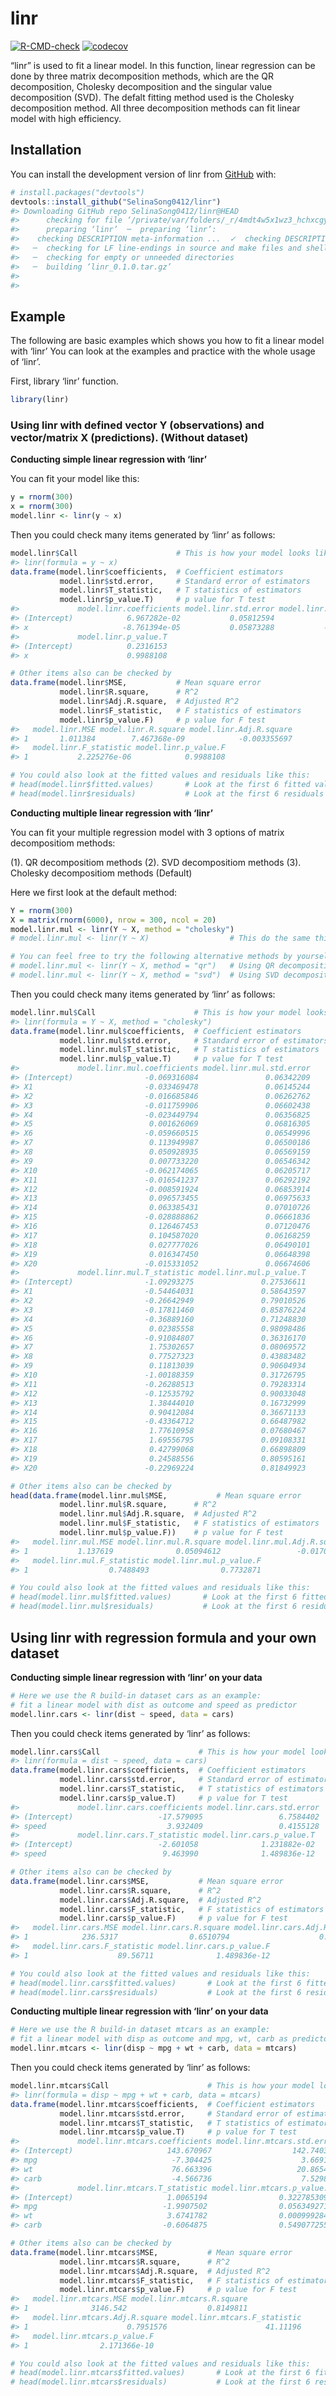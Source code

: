 
<!-- README.md is generated from README.Rmd. Please edit that file -->

# linr

<!-- badges: start -->

[![R-CMD-check](https://github.com/SelinaSong0412/linr/workflows/R-CMD-check/badge.svg)](https://github.com/SelinaSong0412/linr/actions)
[![codecov](https://codecov.io/gh/SelinaSong0412/linr/branch/main/graph/badge.svg?token=K6NRF4WUNZ)](https://codecov.io/gh/SelinaSong0412/linr)
<!-- badges: end -->

“linr” is used to fit a linear model. In this function, linear
regression can be done by three matrix decomposition methods, which are
the QR decomposition, Cholesky decomposition and the singular value
decomposition (SVD). The defalt fitting method used is the Cholesky
decomposition method. All three decomposition methods can fit linear
model with high efficiency.

## Installation

You can install the development version of linr from
[GitHub](https://github.com/) with:

``` r
# install.packages("devtools")
devtools::install_github("SelinaSong0412/linr")
#> Downloading GitHub repo SelinaSong0412/linr@HEAD
#>      checking for file ‘/private/var/folders/_r/4mdt4w5x1wz3_hchxcgymgf40000gn/T/RtmpEVPtuE/remotes1487c10031018/SelinaSong0412-linr-5854a8e/DESCRIPTION’ ...  ✓  checking for file ‘/private/var/folders/_r/4mdt4w5x1wz3_hchxcgymgf40000gn/T/RtmpEVPtuE/remotes1487c10031018/SelinaSong0412-linr-5854a8e/DESCRIPTION’
#>      preparing ‘linr’  ─  preparing ‘linr’:
#>    checking DESCRIPTION meta-information ...  ✓  checking DESCRIPTION meta-information
#>   ─  checking for LF line-endings in source and make files and shell scripts
#>   ─  checking for empty or unneeded directories
#>   ─  building ‘linr_0.1.0.tar.gz’
#>      
#> 
```

## Example

The following are basic examples which shows you how to fit a linear
model with ‘linr’ You can look at the examples and practice with the
whole usage of ‘linr’.

First, library ‘linr’
function.

``` r
library(linr)
```

### Using linr with defined vector Y (observations) and vector/matrix X (predictions). (Without dataset)

**Conducting simple linear regression with ‘linr’**

You can fit your model like this:

``` r
y = rnorm(300)
x = rnorm(300)
model.linr <- linr(y ~ x)
```

Then you could check many items generated by ‘linr’ as follows:

``` r
model.linr$Call                      # This is how your model looks like
#> linr(formula = y ~ x)
data.frame(model.linr$coefficients,  # Coefficient estimators
           model.linr$std.error,     # Standard error of estimators
           model.linr$T_statistic,   # T statistics of estimators
           model.linr$p_value.T)     # p value for T test 
#>             model.linr.coefficients model.linr.std.error model.linr.T_statistic
#> (Intercept)            6.967282e-02           0.05812594            1.198652813
#> x                     -8.761394e-05           0.05873288           -0.001491736
#>             model.linr.p_value.T
#> (Intercept)            0.2316153
#> x                      0.9988108

# Other items also can be checked by 
data.frame(model.linr$MSE,           # Mean square error 
           model.linr$R.square,      # R^2 
           model.linr$Adj.R.square,  # Adjusted R^2 
           model.linr$F_statistic,   # F statistics of estimators
           model.linr$p_value.F)     # p value for F test 
#>   model.linr.MSE model.linr.R.square model.linr.Adj.R.square
#> 1       1.011384        7.467368e-09            -0.003355697
#>   model.linr.F_statistic model.linr.p_value.F
#> 1           2.225276e-06            0.9988108

# You could also look at the fitted values and residuals like this:
# head(model.linr$fitted.values)       # Look at the first 6 fitted values
# head(model.linr$residuals)           # Look at the first 6 residuals
```

**Conducting multiple linear regression with ‘linr’**

You can fit your multiple regression model with 3 options of matrix
decompositiom methods:

(1). QR decompositiom methods (2). SVD decompositiom methods (3).
Cholesky decompositiom methods (Default)

Here we first look at the default method:

``` r
Y = rnorm(300)
X = matrix(rnorm(6000), nrow = 300, ncol = 20)
model.linr.mul <- linr(Y ~ X, method = "cholesky")
# model.linr.mul <- linr(Y ~ X)                  # This do the same thing

# You can feel free to try the following alternative methods by yourself:
# model.linr.mul <- linr(Y ~ X, method = "qr")   # Using QR decomposition
# model.linr.mul <- linr(Y ~ X, method = "svd")  # Using SVD decomposition
```

Then you could check many items generated by ‘linr’ as
follows:

``` r
model.linr.mul$Call                      # This is how your model looks like
#> linr(formula = Y ~ X, method = "cholesky")
data.frame(model.linr.mul$coefficients,  # Coefficient estimators
           model.linr.mul$std.error,     # Standard error of estimators
           model.linr.mul$T_statistic,   # T statistics of estimators
           model.linr.mul$p_value.T)     # p value for T test 
#>             model.linr.mul.coefficients model.linr.mul.std.error
#> (Intercept)                -0.069316084               0.06342209
#> X1                         -0.033469478               0.06145244
#> X2                         -0.016685846               0.06262762
#> X3                         -0.011759906               0.06602438
#> X4                         -0.023449794               0.06356825
#> X5                          0.001626069               0.06816305
#> X6                         -0.059660515               0.06549996
#> X7                          0.113949987               0.06500186
#> X8                          0.050928935               0.06569159
#> X9                          0.007733220               0.06546342
#> X10                        -0.062174065               0.06205717
#> X11                        -0.016541237               0.06292192
#> X12                        -0.008591924               0.06853914
#> X13                         0.096573455               0.06975633
#> X14                         0.063385431               0.07010726
#> X15                        -0.028888862               0.06661836
#> X16                         0.126467453               0.07120476
#> X17                         0.104587020               0.06168259
#> X18                         0.027777026               0.06490101
#> X19                         0.016347450               0.06648398
#> X20                        -0.015331052               0.06674606
#>             model.linr.mul.T_statistic model.linr.mul.p_value.T
#> (Intercept)                -1.09293275               0.27536611
#> X1                         -0.54464031               0.58643597
#> X2                         -0.26642949               0.79010526
#> X3                         -0.17811460               0.85876224
#> X4                         -0.36889160               0.71248830
#> X5                          0.02385558               0.98098486
#> X6                         -0.91084807               0.36316170
#> X7                          1.75302657               0.08069572
#> X8                          0.77527323               0.43883482
#> X9                          0.11813039               0.90604934
#> X10                        -1.00188359               0.31726795
#> X11                        -0.26288513               0.79283314
#> X12                        -0.12535792               0.90033048
#> X13                         1.38444010               0.16732999
#> X14                         0.90412084               0.36671133
#> X15                        -0.43364712               0.66487982
#> X16                         1.77610958               0.07680467
#> X17                         1.69556795               0.09108331
#> X18                         0.42799068               0.66898809
#> X19                         0.24588556               0.80595161
#> X20                        -0.22969224               0.81849923

# Other items also can be checked by 
head(data.frame(model.linr.mul$MSE,           # Mean square error 
           model.linr.mul$R.square,      # R^2 
           model.linr.mul$Adj.R.square,  # Adjusted R^2 
           model.linr.mul$F_statistic,   # F statistics of estimators
           model.linr.mul$p_value.F))    # p value for F test 
#>   model.linr.mul.MSE model.linr.mul.R.square model.linr.mul.Adj.R.square
#> 1           1.137619              0.05094612                 -0.01708642
#>   model.linr.mul.F_statistic model.linr.mul.p_value.F
#> 1                  0.7488493                0.7732871

# You could also look at the fitted values and residuals like this:
# head(model.linr.mul$fitted.values)       # Look at the first 6 fitted values
# head(model.linr.mul$residuals)           # Look at the first 6 residuals
```

## Using linr with regression formula and your own dataset

**Conducting simple linear regression with ‘linr’ on your data**

``` r
# Here we use the R build-in dataset cars as an example:
# fit a linear model with dist as outcome and speed as predictor
model.linr.cars <- linr(dist ~ speed, data = cars) 
```

Then you could check items generated by ‘linr’ as
follows:

``` r
model.linr.cars$Call                      # This is how your model looks like
#> linr(formula = dist ~ speed, data = cars)
data.frame(model.linr.cars$coefficients,  # Coefficient estimators
           model.linr.cars$std.error,     # Standard error of estimators
           model.linr.cars$T_statistic,   # T statistics of estimators
           model.linr.cars$p_value.T)     # p value for T test 
#>             model.linr.cars.coefficients model.linr.cars.std.error
#> (Intercept)                   -17.579095                 6.7584402
#> speed                           3.932409                 0.4155128
#>             model.linr.cars.T_statistic model.linr.cars.p_value.T
#> (Intercept)                   -2.601058              1.231882e-02
#> speed                          9.463990              1.489836e-12

# Other items also can be checked by 
data.frame(model.linr.cars$MSE,           # Mean square error 
           model.linr.cars$R.square,      # R^2 
           model.linr.cars$Adj.R.square,  # Adjusted R^2 
           model.linr.cars$F_statistic,   # F statistics of estimators
           model.linr.cars$p_value.F)     # p value for F test 
#>   model.linr.cars.MSE model.linr.cars.R.square model.linr.cars.Adj.R.square
#> 1            236.5317                0.6510794                    0.6438102
#>   model.linr.cars.F_statistic model.linr.cars.p_value.F
#> 1                    89.56711              1.489836e-12

# You could also look at the fitted values and residuals like this:
# head(model.linr.cars$fitted.values)       # Look at the first 6 fitted values
# head(model.linr.cars$residuals)           # Look at the first 6 residuals
```

**Conducting multiple linear regression with ‘linr’ on your data**

``` r
# Here we use the R build-in dataset mtcars as an example:
# fit a linear model with disp as outcome and mpg, wt, carb as predictors
model.linr.mtcars <- linr(disp ~ mpg + wt + carb, data = mtcars)
```

Then you could check items generated by ‘linr’ as
follows:

``` r
model.linr.mtcars$Call                      # This is how your model looks like
#> linr(formula = disp ~ mpg + wt + carb, data = mtcars)
data.frame(model.linr.mtcars$coefficients,  # Coefficient estimators
           model.linr.mtcars$std.error,     # Standard error of estimators
           model.linr.mtcars$T_statistic,   # T statistics of estimators
           model.linr.mtcars$p_value.T)     # p value for T test 
#>             model.linr.mtcars.coefficients model.linr.mtcars.std.error
#> (Intercept)                     143.670967                  142.740385
#> mpg                              -7.304425                    3.669182
#> wt                               76.663396                   20.865454
#> carb                             -4.566736                    7.529811
#>             model.linr.mtcars.T_statistic model.linr.mtcars.p_value.T
#> (Intercept)                     1.0065194                0.3227853099
#> mpg                            -1.9907502                0.0563492712
#> wt                              3.6741782                0.0009992845
#> carb                           -0.6064875                0.5490772554

# Other items also can be checked by 
data.frame(model.linr.mtcars$MSE,           # Mean square error 
           model.linr.mtcars$R.square,      # R^2 
           model.linr.mtcars$Adj.R.square,  # Adjusted R^2 
           model.linr.mtcars$F_statistic,   # F statistics of estimators
           model.linr.mtcars$p_value.F)     # p value for F test 
#>   model.linr.mtcars.MSE model.linr.mtcars.R.square
#> 1              3146.542                  0.8149811
#>   model.linr.mtcars.Adj.R.square model.linr.mtcars.F_statistic
#> 1                      0.7951576                      41.11196
#>   model.linr.mtcars.p_value.F
#> 1                2.171366e-10

# You could also look at the fitted values and residuals like this:
# head(model.linr.mtcars$fitted.values)       # Look at the first 6 fitted values
# head(model.linr.mtcars$residuals)           # Look at the first 6 residuals
```
